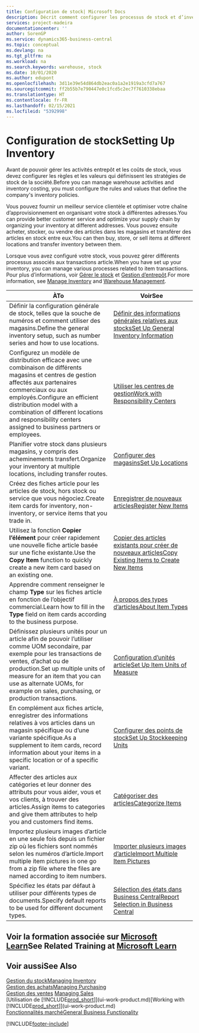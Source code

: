 ```yaml
---
title: Configuration de stock| Microsoft Docs
description: Décrit comment configurer les processus de stock et d’inventaire, y compris les acheminements pour le transfert et les magasins, tels que des entrepôts.
services: project-madeira
documentationcenter: ''
author: SorenGP
ms.service: dynamics365-business-central
ms.topic: conceptual
ms.devlang: na
ms.tgt_pltfrm: na
ms.workload: na
ms.search.keywords: warehouse, stock
ms.date: 10/01/2020
ms.author: edupont
ms.openlocfilehash: 3d11e39e54d864db2eac0a1a2e1919a3cfd7a767
ms.sourcegitcommit: ff2b55b7e790447e0c1fcd5c2ec7f7610338ebaa
ms.translationtype: HT
ms.contentlocale: fr-FR
ms.lasthandoff: 02/15/2021
ms.locfileid: "5392998"
---
```

# <a name="setting-up-inventory"></a><span data-ttu-id="d4d20-103">Configuration de stock</span><span class="sxs-lookup"><span data-stu-id="d4d20-103">Setting Up Inventory</span></span>
<span data-ttu-id="d4d20-104">Avant de pouvoir gérer les activités entrepôt et les coûts de stock, vous devez configurer les règles et les valeurs qui définissent les stratégies de stock de la société.</span><span class="sxs-lookup"><span data-stu-id="d4d20-104">Before you can manage warehouse activities and inventory costing, you must configure the rules and values that define the company's inventory policies.</span></span>

<span data-ttu-id="d4d20-105">Vous pouvez fournir un meilleur service clientèle et optimiser votre chaîne d’approvisionnement en organisant votre stock à différentes adresses.</span><span class="sxs-lookup"><span data-stu-id="d4d20-105">You can provide better customer service and optimize your supply chain by organizing your inventory at different addresses.</span></span> <span data-ttu-id="d4d20-106">Vous pouvez ensuite acheter, stocker, ou vendre des articles dans les magasins et transférer des articles en stock entre eux.</span><span class="sxs-lookup"><span data-stu-id="d4d20-106">You can then buy, store, or sell items at different locations and transfer inventory between them.</span></span>

<span data-ttu-id="d4d20-107">Lorsque vous avez configuré votre stock, vous pouvez gérer différents processus associés aux transactions article.</span><span class="sxs-lookup"><span data-stu-id="d4d20-107">When you have set up your inventory, you can manage various processes related to item transactions.</span></span> <span data-ttu-id="d4d20-108">Pour plus d’informations, voir [Gérer le stock](inventory-manage-inventory.md) et [Gestion d’entrepôt](warehouse-manage-warehouse.md).</span><span class="sxs-lookup"><span data-stu-id="d4d20-108">For more information, see [Manage Inventory](inventory-manage-inventory.md) and [Warehouse Management](warehouse-manage-warehouse.md).</span></span>

| <span data-ttu-id="d4d20-109">À</span><span class="sxs-lookup"><span data-stu-id="d4d20-109">To</span></span> | <span data-ttu-id="d4d20-110">Voir</span><span class="sxs-lookup"><span data-stu-id="d4d20-110">See</span></span> |
| --- | --- |
| <span data-ttu-id="d4d20-111">Définir la configuration générale de stock, telles que la souche de numéros et comment utiliser des magasins.</span><span class="sxs-lookup"><span data-stu-id="d4d20-111">Define the general inventory setup, such as number series and how to use locations.</span></span> |[<span data-ttu-id="d4d20-112">Définir des informations générales relatives aux stocks</span><span class="sxs-lookup"><span data-stu-id="d4d20-112">Set Up General Inventory Information</span></span>](inventory-how-setup-general.md) |
|<span data-ttu-id="d4d20-113">Configurez un modèle de distribution efficace avec une combinaison de différents magasins et centres de gestion affectés aux partenaires commerciaux ou aux employés.</span><span class="sxs-lookup"><span data-stu-id="d4d20-113">Configure an efficient distribution model with a combination of different locations and responsibility centers assigned to business partners or employees.</span></span>|[<span data-ttu-id="d4d20-114">Utiliser les centres de gestion</span><span class="sxs-lookup"><span data-stu-id="d4d20-114">Work with Responsibility Centers</span></span>](inventory-responsibility-centers.md)|
| <span data-ttu-id="d4d20-115">Planifier votre stock dans plusieurs magasins, y compris des acheminements transfert.</span><span class="sxs-lookup"><span data-stu-id="d4d20-115">Organize your inventory at multiple locations, including transfer routes.</span></span> |[<span data-ttu-id="d4d20-116">Configurer des magasins</span><span class="sxs-lookup"><span data-stu-id="d4d20-116">Set Up Locations</span></span>](inventory-how-register-new-items.md) |
| <span data-ttu-id="d4d20-117">Créez des fiches article pour les articles de stock, hors stock ou service que vous négociez.</span><span class="sxs-lookup"><span data-stu-id="d4d20-117">Create item cards for inventory, non-inventory, or service items that you trade in.</span></span> |[<span data-ttu-id="d4d20-118">Enregistrer de nouveaux articles</span><span class="sxs-lookup"><span data-stu-id="d4d20-118">Register New Items</span></span>](inventory-how-register-new-items.md) |
|<span data-ttu-id="d4d20-119">Utilisez la fonction **Copier l’élément** pour créer rapidement une nouvelle fiche article basée sur une fiche existante.</span><span class="sxs-lookup"><span data-stu-id="d4d20-119">Use the **Copy Item** function to quickly create a new item card based on an existing one.</span></span>|[<span data-ttu-id="d4d20-120">Copier des articles existants pour créer de nouveaux articles</span><span class="sxs-lookup"><span data-stu-id="d4d20-120">Copy Existing Items to Create New Items</span></span>](inventory-how-copy-items.md)|
|<span data-ttu-id="d4d20-121">Apprendre comment renseigner le champ **Type** sur les fiches article en fonction de l’objectif commercial.</span><span class="sxs-lookup"><span data-stu-id="d4d20-121">Learn how to fill in the **Type** field on item cards according to the business purpose.</span></span>|[<span data-ttu-id="d4d20-122">À propos des types d’articles</span><span class="sxs-lookup"><span data-stu-id="d4d20-122">About Item Types</span></span>](inventory-about-item-types.md)|
|<span data-ttu-id="d4d20-123">Définissez plusieurs unités pour un article afin de pouvoir l’utiliser comme UOM secondaire, par exemple pour les transactions de ventes, d’achat ou de production.</span><span class="sxs-lookup"><span data-stu-id="d4d20-123">Set up multiple units of measure for an item that you can use as alternate UOMs, for example on sales, purchasing, or production transactions.</span></span>|[<span data-ttu-id="d4d20-124">Configuration d’unités article</span><span class="sxs-lookup"><span data-stu-id="d4d20-124">Set Up Item Units of Measure</span></span>](inventory-how-setup-units-of-measure.md)|
|<span data-ttu-id="d4d20-125">En complément aux fiches article, enregistrer des informations relatives à vos articles dans un magasin spécifique ou d’une variante spécifique.</span><span class="sxs-lookup"><span data-stu-id="d4d20-125">As a supplement to item cards, record information about your items in a specific location or of a specific variant.</span></span>|[<span data-ttu-id="d4d20-126">Configurer des points de stock</span><span class="sxs-lookup"><span data-stu-id="d4d20-126">Set Up Stockkeeping Units</span></span>](inventory-how-to-set-up-stockkeeping-units.md)|
| <span data-ttu-id="d4d20-127">Affecter des articles aux catégories et leur donner des attributs pour vous aider, vous et vos clients, à trouver des articles.</span><span class="sxs-lookup"><span data-stu-id="d4d20-127">Assign items to categories and give them attributes to help you and customers find items.</span></span> |[<span data-ttu-id="d4d20-128">Catégoriser des articles</span><span class="sxs-lookup"><span data-stu-id="d4d20-128">Categorize Items</span></span>](inventory-how-categorize-items.md) |
|<span data-ttu-id="d4d20-129">Importez plusieurs images d’article en une seule fois depuis un fichier zip où les fichiers sont nommés selon les numéros d’article.</span><span class="sxs-lookup"><span data-stu-id="d4d20-129">Import multiple item pictures in one go from a zip file where the files are named according to item numbers.</span></span>|[<span data-ttu-id="d4d20-130">Importer plusieurs images d’article</span><span class="sxs-lookup"><span data-stu-id="d4d20-130">Import Multiple Item Pictures</span></span>](inventory-how-import-item-pictures.md)|
|<span data-ttu-id="d4d20-131">Spécifiez les états par défaut à utiliser pour différents types de documents.</span><span class="sxs-lookup"><span data-stu-id="d4d20-131">Specify default reports to be used for different document types.</span></span>|[<span data-ttu-id="d4d20-132">Sélection des états dans Business Central</span><span class="sxs-lookup"><span data-stu-id="d4d20-132">Report Selection in Business Central</span></span>](across-report-selections.md)|

## <a name="see-related-training-at-microsoft-learn"></a><span data-ttu-id="d4d20-133">Voir la formation associée sur [Microsoft Learn](/learn/paths/trade-get-started-dynamics-365-business-central/)</span><span class="sxs-lookup"><span data-stu-id="d4d20-133">See Related Training at [Microsoft Learn](/learn/paths/trade-get-started-dynamics-365-business-central/)</span></span>

## <a name="see-also"></a><span data-ttu-id="d4d20-134">Voir aussi</span><span class="sxs-lookup"><span data-stu-id="d4d20-134">See Also</span></span>

[<span data-ttu-id="d4d20-135">Gestion du stock</span><span class="sxs-lookup"><span data-stu-id="d4d20-135">Managing Inventory</span></span>](inventory-manage-inventory.md)  
[<span data-ttu-id="d4d20-136">Gestion des achats</span><span class="sxs-lookup"><span data-stu-id="d4d20-136">Managing Purchasing</span></span>](purchasing-manage-purchasing.md)  
<span data-ttu-id="d4d20-137">[Gestion des ventes](sales-manage-sales.md)  </span><span class="sxs-lookup"><span data-stu-id="d4d20-137">[Managing Sales](sales-manage-sales.md)  </span></span>  
<span data-ttu-id="d4d20-138">[Utilisation de [!INCLUDE[prod_short](includes/prod_short.md)]](ui-work-product.md)</span><span class="sxs-lookup"><span data-stu-id="d4d20-138">[Working with [!INCLUDE[prod_short](includes/prod_short.md)]](ui-work-product.md)</span></span>  
[<span data-ttu-id="d4d20-139">Fonctionnalités marché</span><span class="sxs-lookup"><span data-stu-id="d4d20-139">General Business Functionality</span></span>](ui-across-business-areas.md)


[!INCLUDE[footer-include](includes/footer-banner.md)]